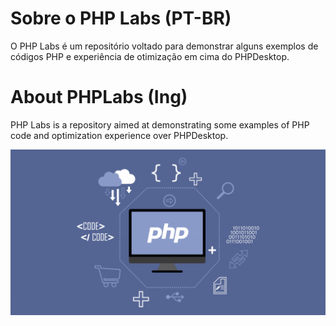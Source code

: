 # Sobre o PHP Labs (PT-BR)

O PHP Labs é um repositório voltado para demonstrar alguns exemplos de códigos PHP e experiência de otimização em cima do PHPDesktop.

# About PHPLabs (Ing)

PHP Labs is a repository aimed at demonstrating some examples of PHP code and optimization experience over PHPDesktop.

![PHP-image](php.png)